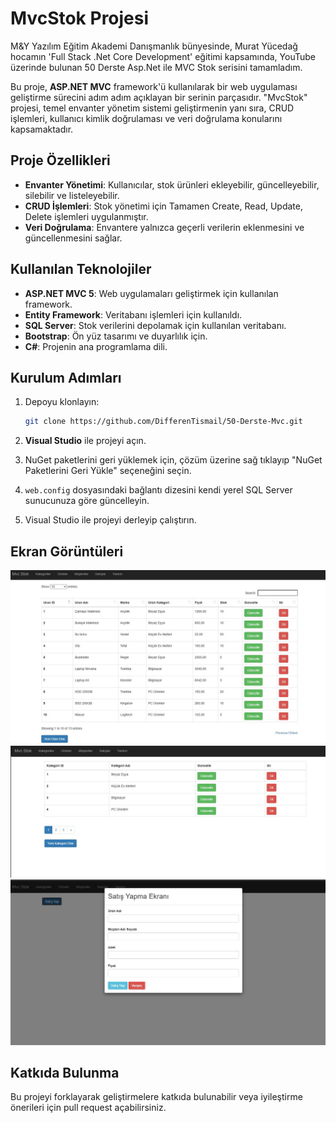 
# MvcStok Projesi

M&Y Yazılım Eğitim Akademi Danışmanlık bünyesinde, Murat Yücedağ hocamın 'Full Stack .Net Core Development' eğitimi kapsamında, YouTube üzerinde bulunan 50 Derste Asp.Net ile MVC Stok serisini tamamladım.

Bu proje, **ASP.NET MVC** framework'ü kullanılarak bir web uygulaması geliştirme sürecini adım adım açıklayan bir serinin parçasıdır. "MvcStok" projesi, temel envanter yönetim sistemi geliştirmenin yanı sıra, CRUD işlemleri, kullanıcı kimlik doğrulaması ve veri doğrulama konularını kapsamaktadır.

## Proje Özellikleri

- **Envanter Yönetimi**: Kullanıcılar, stok ürünleri ekleyebilir, güncelleyebilir, silebilir ve listeleyebilir.
- **CRUD İşlemleri**: Stok yönetimi için Tamamen Create, Read, Update, Delete işlemleri uygulanmıştır.
- **Veri Doğrulama**: Envantere yalnızca geçerli verilerin eklenmesini ve güncellenmesini sağlar.

## Kullanılan Teknolojiler

- **ASP.NET MVC 5**: Web uygulamaları geliştirmek için kullanılan framework.
- **Entity Framework**: Veritabanı işlemleri için kullanıldı.
- **SQL Server**: Stok verilerini depolamak için kullanılan veritabanı.
- **Bootstrap**: Ön yüz tasarımı ve duyarlılık için.
- **C#**: Projenin ana programlama dili.

## Kurulum Adımları

1. Depoyu klonlayın:
   ```bash
   git clone https://github.com/DifferenTismail/50-Derste-Mvc.git
   ```

2. **Visual Studio** ile projeyi açın.

3. NuGet paketlerini geri yüklemek için, çözüm üzerine sağ tıklayıp "NuGet Paketlerini Geri Yükle" seçeneğini seçin.

4. `web.config` dosyasındaki bağlantı dizesini kendi yerel SQL Server sunucunuza göre güncelleyin.

5. Visual Studio ile projeyi derleyip çalıştırın.

## Ekran Görüntüleri

![Project 1](urunler.jpg)
![Project 2](kategoriler.jpg)
![Project 3](satislar.jpg)
## Katkıda Bulunma

Bu projeyi forklayarak geliştirmelere katkıda bulunabilir veya iyileştirme önerileri için pull request açabilirsiniz.

